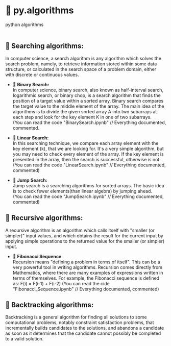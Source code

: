 # :notebook: py.algorithms
python algorithms <br /> <br />

## :rocket: Searching algorithms: <br />
In computer science, a search algorithm is any algorithm which solves the search problem, namely, to retrieve information stored within some data structure,
 or calculated in the search space of a problem domain, either with discrete or continuous values. <br /> 

* :bookmark: **Binary Search:** <br />
In computer science, binary search, also known as half-interval search, logarithmic search, or binary chop, is a search algorithm that finds the position of a target value within a sorted array. Binary search compares the target value to the middle element of the array.
The main idea of the algorithms is to divide the given sorted array A into two subarrays at each step and look for the key element K in one of two subarrays. <br />
(You can read the code "BinarySearch.ipynb" // Everything documented, commented. <br />

* :bookmark: **Linear Search:** <br />
In this searching technique, we compare each array element with the key element (k), that we are looking for.
It's a very simple algorithm, but you may need to check every element of the array. If the key element is presented in the array, then the search is successful, otherwise is not. <br />
(You can read the code "LinearSearch.ipynb" // Everything documented, commented) <br />

* :bookmark: **Jump Search:** <br />
Jump search is a searching algorithms for sorted arrays. The basic idea is to check fewer elements(than linear algebra) by jumping ahead. <br />
(You can read the code "JumpSearch.ipynb" // Everything documented, commented) <br /> 

## :rocket: Recursive algorithms: <br />
A recursive algorithm is an algorithm which calls itself with "smaller (or simpler)" input values, and which obtains the result for the current input by 
applying simple operations to the returned value for the smaller (or simpler) input. <br />


* :bookmark: **Fibonacci Sequence**: <br />
Recursion means "defining a problem in terms of itself". This can be a very powerful tool in writing algorithms. 
Recursion comes directly from Mathematics, where there are many examples of expressions written in terms of themselves. 
For example, the Fibonacci sequence is defined as: F(i) = F(i-1) + F(i-2) 
(You can read the cide "Fibonacci_Sequence.ipynb" // Everything documented, commented) <br /> 

## :rocket: Backtracking algorithms: <br /> 
Backtracking is a general algorithm for finding all solutions to some computational problems, notably constraint satisfaction problems, that incrementally builds candidates to the solutions, and abandons a candidate as soon as it determines that the candidate cannot possibly be completed to a valid solution. <br /> 



